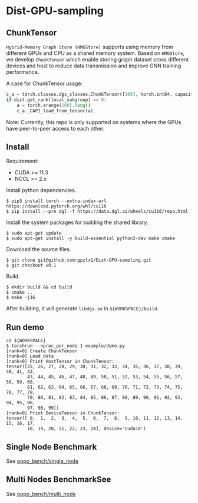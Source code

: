 # Dist-GPU-sampling

## ChunkTensor
```Hybrid-Memory Graph Store (HMGStore)``` supports using memory from different GPUs and CPU as a shared memory system. Based on `HMGStore`, we develop `ChunkTensor` which enable storing graph dataset cross different devices and host to reduce data transmission and improve GNN training performance.

A case for ChunkTensor usage:
```python
c_a = torch.classes.dgs_classes.ChunkTensor([100], torch.int64, capacity_per_gpu=200)
if dist.get_rank(local_subgroup) == 0:
    a = torch.arange(100).long()
    c_a._CAPI_load_from_tensor(a)
```

Note: Currently, this repo is only supported on systems where the GPUs have peer-to-peer access to each other.

## Install 
Requirement:
* CUDA >= 11.3
* NCCL >= 2.x

Install python dependencies.
```shell
$ pip3 install torch --extra-index-url https://download.pytorch.org/whl/cu116
$ pip install --pre dgl -f https://data.dgl.ai/wheels/cu116/repo.html
```

Install the system packages for building the shared library.
```shell
$ sudo apt-get update
$ sudo apt-get install -y build-essential python3-dev make cmake
```

Download the source files.
```shell
$ git clone git@github.com:gpzlx1/Dist-GPU-sampling.git
$ git checkout v0.1
```

Build.
```shell
$ mkdir build && cd build
$ cmake ..
$ make -j16
```

After building, it will generate `libdgs.so` in `${WORKSPACE}/build`.

## Run demo
```shell
cd ${WORKSPACE}
$ torchrun --nproc_per_node 1 example/demo.py
[rank=0] Create ChunkTensor
[rank=0] Load data
[rank=0] Print HostTensor in ChunkTensor:
tensor([25, 26, 27, 28, 29, 30, 31, 32, 33, 34, 35, 36, 37, 38, 39, 40, 41, 42,
        43, 44, 45, 46, 47, 48, 49, 50, 51, 52, 53, 54, 55, 56, 57, 58, 59, 60,
        61, 62, 63, 64, 65, 66, 67, 68, 69, 70, 71, 72, 73, 74, 75, 76, 77, 78,
        79, 80, 81, 82, 83, 84, 85, 86, 87, 88, 89, 90, 91, 92, 93, 94, 95, 96,
        97, 98, 99])
[rank=0] Print DeviceTensor in ChunkTensor:
tensor([ 0,  1,  2,  3,  4,  5,  6,  7,  8,  9, 10, 11, 12, 13, 14, 15, 16, 17,
        18, 19, 20, 21, 22, 23, 24], device='cuda:0')
```

## Single Node Benchmark

See [oppo_bench/single_node](./oppo_bench/single_node/README.md)

## Multi Nodes BenchmarkSee 
See [oppo_bench/multi_node](./oppo_bench/multi_node/README.md)